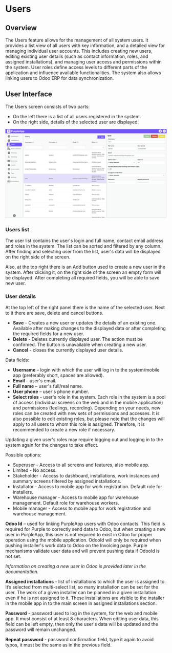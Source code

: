 # Users

## Overview

The Users feature allows for the management of all system users. It provides a list view of all users with key information, and a detailed view for managing individual user accounts.  This includes creating new users, editing existing user details (such as contact information, roles, and assigned installations), and managing user access and permissions within the system.  User roles define access levels to different parts of the application and influence available functionalities.  The system also allows linking users to Odoo ERP for data synchronization.

## User Interface

The Users screen consists of two parts:

- On the left there is a list of all users registered in the system. 
- On the right side, details of the selected user are displayed.

![Users](./img/users_3.png)


### Users list
The user list contains the user's login and full name, contact email address and roles in the system. The list can be sorted and filtered by any column.
After finding and selecting user from the list, user's data will be displayed on the right side of the screen.

Also, at the top right there is an Add button used to create a new user in the system. After clicking it, on the right side of the screen an empty form will be displayed. After completing all required fields, you will be able to save new user.

### User details

At the top left of the right panel there is the name of the selected user. Next to it there are save, delete and cancel buttons.

- **Save** - Creates a new user or updates the details of an existing one. Available after making changes to the displayed data or after completing the required fields for a new user.
- **Delete** - Deletes currently displayed user. The action must be confirmed. The button is unavailable when creating a new user.
- **Cancel** - closes the currently displayed user details.

Data fields:

- **Username** – login with which the user will log in to the system/mobile app (preferably short, spaces are allowed).<br />
- **Email** – user's email.<br />
- **Full name** – user's full/real name.<br />
- **User phone** – user's phone number.
- **Select roles** - user's role in the system. Each role in the system is a pool of access (individual screens on the web and in the mobile application) and permissions (feelings, recording). Depending on your needs, new roles can be created with new sets of permissions and accesses. It is also possible to edit existing roles, but please note that the changes will apply to all users to whom this role is assigned.
Therefore, it is recommended to create a new role if necessary.

Updating a given user's roles may require logging out and logging in to the system again for the changes to take effect.

Possible options:

- Superuser - Access to all screens and features, also mobile app.
- Limited - No access.
- Stakeholder - Access to dashboard, installations, work instances and summary screens filtered by assigned installations.
- Installator - Access to mobile app for work registration. Default role for installers.
- Warehouse manager - Access to mobile app for warehouse management. Default role for warehouse workers.
- Mobile manager - Access to mobile app for work registration and warehouse management.

**Odoo Id** – used for linking PurpleApp users with Odoo contacts. 
This field is required for Purple to correctly send data to Odoo, but when creating a new user in PurpleApp, this user is not required to exist in Odoo for proper operation using the mobile application.
OdooId will only be required when pushing installer's work data to Odoo on the Invoicing page. Purple mechanisms validate user data and will prevent pushing data if OdooId is not set.

_Information on creating a new user in Odoo is provided later in the documentation._


**Assigned installations**  - list of installations to which the user is assigned to. It’s selected from multi-select list, so many installation can be set for the user. The work of a given installer can be planned in a given installation even if he is not assigned to it. 
These installations are visible to the installer in the mobile app in to the main screen in assigned installations section.


**Password** - password used to log in the system, for the web and mobile app. It must consist of at least 8 characters. When editing user data, this field can be left empty, then only the user's data will be updated and the password will remain unchanged.

**Repeat password** - password confirmation field, type it again to avoid typos, it must be the same as in the previous field.

